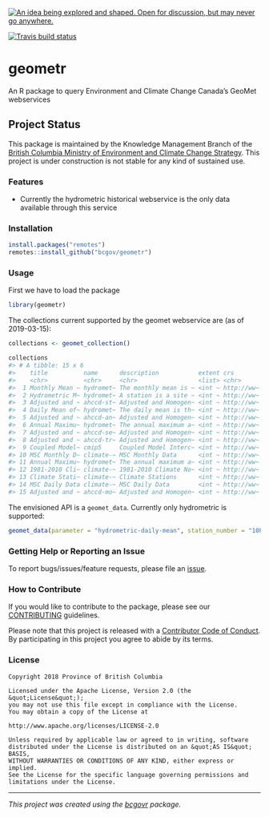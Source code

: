 <a id="devex-badge" rel="Inspiration" href="https://github.com/BCDevExchange/assets/blob/master/README.md"><img alt="An idea being explored and shaped. Open for discussion, but may never go anywhere." style="border-width:0" src="https://assets.bcdevexchange.org/images/badges/inspiration.svg" title="An idea being explored and shaped. Open for discussion, but may never go anywhere." /></a>

[![Travis build
status](https://travis-ci.org/bcgov/geometr.svg?branch=master)](https://travis-ci.org/bcgov/geometr)

# geometr

An R package to query Environment and Climate Change Canada’s GeoMet
webservices

## Project Status

This package is maintained by the Knowledge Management Branch of the
[British Columbia Ministry of Environment and Climate Change
Strategy](https://www2.gov.bc.ca/gov/content/governments/organizational-structure/ministries-organizations/ministries/environment-climate-change).
This project is under construction is not stable for any kind of
sustained use.

### Features

  - Currently the hydrometric historical webservice is the only data
    available through this service

### Installation

``` r
install.packages("remotes")
remotes::install_github("bcgov/geometr")
```

### Usage

First we have to load the package

``` r
library(geometr)
```

The collections current supported by the geomet webservice are (as of
2019-03-15):

``` r
collections <- geomet_collection()

collections
#> # A tibble: 15 x 6
#>    title          name      description           extent crs        links  
#>    <chr>          <chr>     <chr>                 <list> <chr>      <list> 
#>  1 Monthly Mean ~ hydromet~ The monthly mean is ~ <int ~ http://ww~ <data.~
#>  2 Hydrometric M~ hydromet~ A station is a site ~ <int ~ http://ww~ <data.~
#>  3 Adjusted and ~ ahccd-st~ Adjusted and Homogen~ <int ~ http://ww~ <data.~
#>  4 Daily Mean of~ hydromet~ The daily mean is th~ <int ~ http://ww~ <data.~
#>  5 Adjusted and ~ ahccd-an~ Adjusted and Homogen~ <int ~ http://ww~ <data.~
#>  6 Annual Maximu~ hydromet~ The annual maximum a~ <int ~ http://ww~ <data.~
#>  7 Adjusted and ~ ahccd-se~ Adjusted and Homogen~ <int ~ http://ww~ <data.~
#>  8 Adjusted and ~ ahccd-tr~ Adjusted and Homogen~ <int ~ http://ww~ <data.~
#>  9 Coupled Model~ cmip5     Coupled Model Interc~ <int ~ http://ww~ <data.~
#> 10 MSC Monthly D~ climate-~ MSC Monthly Data      <int ~ http://ww~ <data.~
#> 11 Annual Maximu~ hydromet~ The annual maximum a~ <int ~ http://ww~ <data.~
#> 12 1981-2010 Cli~ climate-~ 1981-2010 Climate No~ <int ~ http://ww~ <data.~
#> 13 Climate Stati~ climate-~ Climate Stations      <int ~ http://ww~ <data.~
#> 14 MSC Daily Data climate-~ MSC Daily Data        <int ~ http://ww~ <data.~
#> 15 Adjusted and ~ ahccd-mo~ Adjusted and Homogen~ <int ~ http://ww~ <data.~
```

The envisioned API is a `geomet_data`. Currently only hydrometric is
supported:

``` r
geomet_data(parameter = "hydrometric-daily-mean", station_number = "10PC003", start_date = "1983-07-04")
```

### Getting Help or Reporting an Issue

To report bugs/issues/feature requests, please file an
[issue](https://github.com/bcgov/geometr/issues/).

### How to Contribute

If you would like to contribute to the package, please see our
[CONTRIBUTING](CONTRIBUTING.md) guidelines.

Please note that this project is released with a [Contributor Code of
Conduct](CODE_OF_CONDUCT.md). By participating in this project you agree
to abide by its terms.

### License

    Copyright 2018 Province of British Columbia
    
    Licensed under the Apache License, Version 2.0 (the &quot;License&quot;);
    you may not use this file except in compliance with the License.
    You may obtain a copy of the License at
    
    http://www.apache.org/licenses/LICENSE-2.0
    
    Unless required by applicable law or agreed to in writing, software distributed under the License is distributed on an &quot;AS IS&quot; BASIS,
    WITHOUT WARRANTIES OR CONDITIONS OF ANY KIND, either express or implied.
    See the License for the specific language governing permissions and limitations under the License.

-----

*This project was created using the
[bcgovr](https://github.com/bcgov/bcgovr) package.*
